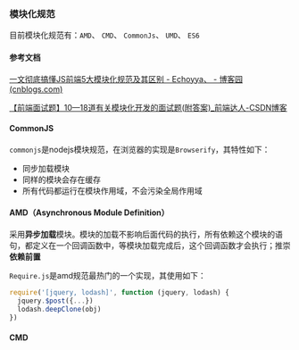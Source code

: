 ### 模块化规范

目前模块化规范有：`AMD`、 `CMD`、 `CommonJs`、 `UMD`、 `ES6`

#### 参考文档

[一文彻底搞懂JS前端5大模块化规范及其区别 - Echoyya、 - 博客园 (cnblogs.com)](https://www.cnblogs.com/echoyya/p/14577243.html)

[【前端面试题】10—18道有关模块化开发的面试题(附答案)_前端达人-CSDN博客](https://blog.csdn.net/Ed7zgeE9X/article/details/115257794)



#### CommonJS

`commonjs`是nodejs模块规范，在浏览器的实现是`Browserify`，其特性如下：

* 同步加载模块
* 同样的模块会存在缓存
* 所有代码都运行在模块作用域，不会污染全局作用域



#### AMD（Asynchronous Module Definition）

采用**异步加载**模块。模块的加载不影响后面代码的执行，所有依赖这个模块的语句，都定义在一个回调函数中，等模块加载完成后，这个回调函数才会执行；推崇**依赖前置**

`Require.js`是amd规范最热门的一个实现，其使用如下：

```javascript
require('[jquery, lodash]', function (jquery, lodash) {
  jquery.$post({...})
  lodash.deepClone(obj)
})
```



#### CMD

